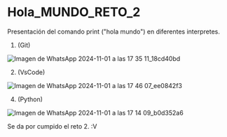 # Hola_MUNDO_RETO_2
Presentación del comando print ("hola mundo") en diferentes interpretes.
1. (Git)

![Imagen de WhatsApp 2024-11-01 a las 17 35 11_18cd40bd](https://github.com/user-attachments/assets/d5a2957e-18d3-4df3-ba44-09b01bb53768) 

2. (VsCode)
   
![Imagen de WhatsApp 2024-11-01 a las 17 46 07_ee0842f3](https://github.com/user-attachments/assets/130b9739-949c-4657-a4d3-5c0a8f44baac)

4. (Python)

![Imagen de WhatsApp 2024-11-01 a las 17 14 09_b0d352a6](https://github.com/user-attachments/assets/e1ee81eb-a27d-4258-b26f-5e87cb384c55) 

Se da por cumpido el reto 2. :V
